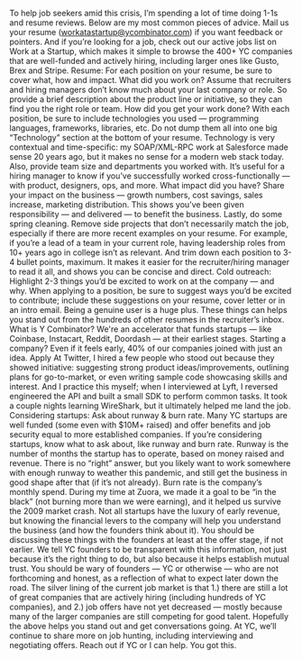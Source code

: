 To help job seekers amid this crisis, I’m spending a lot of time doing 1-1s and resume reviews. Below are my most common pieces of advice.
Mail us your resume (workatastartup@ycombinator.com) if you want feedback or pointers. And if you’re looking for a job, check out our active jobs list on Work at a Startup, which makes it simple to browse the 400+ YC companies that are well-funded and actively hiring, including larger ones like Gusto, Brex and Stripe.
Resume: For each position on your resume, be sure to cover what, how and impact.
What did you work on? Assume that recruiters and hiring managers don’t know much about your last company or role. So provide a brief description about the product line or initiative, so they can find you the right role or team.
How did you get your work done? With each position, be sure to include technologies you used — programming languages, frameworks, libraries, etc. Do not dump them all into one big “Technology” section at the bottom of your resume. Technology is very contextual and time-specific: my SOAP/XML-RPC work at Salesforce made sense 20 years ago, but it makes no sense for a modern web stack today. Also, provide team size and departments you worked with. It’s useful for a hiring manager to know if you’ve successfully worked cross-functionally — with product, designers, ops, and more.
What impact did you have? Share your impact on the business — growth numbers, cost savings, sales increase, marketing distribution. This shows you’ve been given responsibility — and delivered — to benefit the business.
Lastly, do some spring cleaning. Remove side projects that don’t necessarily match the job, especially if there are more recent examples on your resume. For example, if you’re a lead of a team in your current role, having leadership roles from 10+ years ago in college isn’t as relevant. And trim down each position to 3-4 bullet points, maximum. It makes it easier for the recruiter/hiring manager to read it all, and shows you can be concise and direct.
Cold outreach: Highlight 2-3 things you’d be excited to work on at the company — and why.
When applying to a position, be sure to suggest ways you’d be excited to contribute; include these suggestions on your resume, cover letter or in an intro email. Being a genuine user is a huge plus. These things can helps you stand out from the hundreds of other resumes in the recruiter’s inbox.
What is Y Combinator?
We're an accelerator that funds startups — like Coinbase, Instacart, Reddit, Doordash — at their earliest stages. Starting a company? Even if it feels early, 40% of our companies joined with just an idea.
Apply
At Twitter, I hired a few people who stood out because they showed initiative: suggesting strong product ideas/improvements, outlining plans for go-to-market, or even writing sample code showcasing skills and interest. And I practice this myself; when I interviewed at Lyft, I reversed engineered the API and built a small SDK to perform common tasks. It took a couple nights learning WireShark, but it ultimately helped me land the job.
Considering startups: Ask about runway & burn rate.
Many YC startups are well funded (some even with $10M+ raised) and offer benefits and job security equal to more established companies. If you’re considering startups, know what to ask about, like runway and burn rate.
Runway is the number of months the startup has to operate, based on money raised and revenue. There is no “right” answer, but you likely want to work somewhere with enough runway to weather this pandemic, and still get the business in good shape after that (if it’s not already).
Burn rate is the company’s monthly spend. During my time at Zuora, we made it a goal to be “in the black” (not burning more than we were earning), and it helped us survive the 2009 market crash. Not all startups have the luxury of early revenue, but knowing the financial levers to the company will help you understand the business (and how the founders think about it).
You should be discussing these things with the founders at least at the offer stage, if not earlier. We tell YC founders to be transparent with this information, not just because it’s the right thing to do, but also because it helps establish mutual trust. You should be wary of founders — YC or otherwise — who are not forthcoming and honest, as a reflection of what to expect later down the road.
The silver lining of the current job market is that 1.) there are still a lot of great companies that are actively hiring (including hundreds of YC companies), and 2.) job offers have not yet decreased — mostly because many of the larger companies are still competing for good talent.
Hopefully the above helps you stand out and get conversations going. At YC, we’ll continue to share more on job hunting, including interviewing and negotiating offers. Reach out if YC or I can help. You got this.